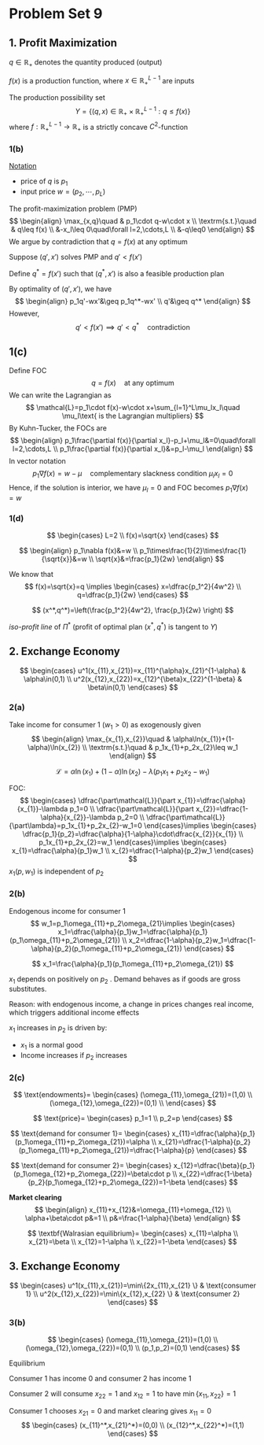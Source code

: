 # Problem Set 9

## 1. Profit Maximization

$q\in\mathbb{R}_+$ denotes the quantity produced (output)

$f(x)$ is a production function, where $x\in\mathbb{R}_+^{L-1}$ are inputs

The production possibility set
$$
Y=\{(q,x)\in\mathbb{R}_+\times\mathbb{R}_+^{L-1}:q\leq f(x) \}
$$
where $f:\mathbb{R}_+^{L-1}\rightarrow\mathbb{R}_+$ is a strictly concave $C^2$-function

### 1(b)

<u>Notation</u>

* price of $q$ is $p_1$ 
* input price $w=(p_2,\cdots,p_L)$

The profit-maximization problem (PMP)
$$
\begin{align}
\max_{x,q}\quad & p_1\cdot q-w\cdot x \\
\textrm{s.t.}\quad & q\leq f(x) \\
&-x_l\leq 0\quad\forall l=2,\cdots,L \\
&-q\leq0
\end{align}
$$
We argue by contradiction that $q=f(x)$ at any optimum

Suppose $(q',x')$ solves PMP and $q'<f(x')$ 

Define $q^*=f(x')$ such that $(q^*,x')$ is also a feasible production plan

By optimality of $(q',x')$, we have 
$$
\begin{align}
p_1q'-wx'&\geq p_1q^*-wx' \\
q'&\geq q^*
\end{align}
$$
 However,
$$
q'<f(x')\implies q'<q^*\quad\text{contradiction}
$$

## 1(c)

Define FOC
$$
q=f(x)\quad\text{at any optimum}
$$
We can write the Lagrangian as
$$
\mathcal{L}=p_1\cdot f(x)-w\cdot x+\sum_{l=1}^L\mu_lx_l\quad \mu_l\text{ is the Lagrangian multipliers}
$$
By Kuhn-Tucker, the FOCs are
$$
\begin{align}
p_1\frac{\partial f(x)}{\partial x_l}-p_l+\mu_l&=0\quad\forall l=2,\cdots,L \\
p_1\frac{\partial f(x)}{\partial x_l}&=p_l-\mu_l
\end{align}
$$
In vector notation
$$
p_1\nabla f(x)=w-\mu \quad\text{complementary slackness condition } \mu_lx_l=0
$$
Hence, if the solution is interior, we have $\mu_l=0$ and FOC becomes $p_1\nabla f(x)=w$ 

### 1(d)

$$
\begin{cases}
L=2 \\
f(x)=\sqrt{x}
\end{cases}
$$

$$
\begin{align}
p_1\nabla f(x)&=w \\
p_1\times\frac{1}{2}\times\frac{1}{\sqrt{x}}&=w \\
\sqrt{x}&=\frac{p_1}{2w}
\end{align}
$$

We know that
$$
f(x)=\sqrt{x}=q
\implies 
\begin{cases}
x=\dfrac{p_1^2}{4w^2} \\
q=\dfrac{p_1}{2w}
\end{cases}
$$

$$
(x^*,q^*)=\left(\frac{p_1^2}{4w^2}, \frac{p_1}{2w} \right)
$$

*iso-profit line* of $\Pi^*$ (profit of optimal plan $(x^*,q^*)$ is tangent to $Y$)



## 2. Exchange Economy

$$
\begin{cases}
u^1(x_{11},x_{21})=x_{11}^{\alpha}x_{21}^{1-\alpha} & \alpha\in(0,1) \\
u^2(x_{12},x_{22})=x_{12}^{\beta}x_{22}^{1-\beta} & \beta\in(0,1)
\end{cases}
$$

### 2(a)

Take income for consumer 1 $(w_1>0)$ as exogenously given
$$
\begin{align}
\max_{x_{1},x_{2}}\quad & \alpha\ln(x_{1})+(1-\alpha)\ln(x_{2}) \\
\textrm{s.t.}\quad & 
p_1x_{1}+p_2x_{2}\leq w_1
\end{align}
$$

$$
\mathcal{L}=\alpha\ln(x_{1})+(1-\alpha)\ln(x_{2})-\lambda(p_1x_{1}+p_2x_{2}-w_1)
$$

FOC:
$$
\begin{cases}
\dfrac{\part\mathcal{L}}{\part x_{1}}=\dfrac{\alpha}{x_{1}}-\lambda p_1=0 \\
\dfrac{\part\mathcal{L}}{\part x_{2}}=\dfrac{1-\alpha}{x_{2}}-\lambda p_2=0 \\
\dfrac{\part\mathcal{L}}{\part\lambda}=p_1x_{1}+p_2x_{2}-w_1=0
\end{cases}\implies
\begin{cases}
\dfrac{p_1}{p_2}=\dfrac{\alpha}{1-\alpha}\cdot\dfrac{x_{2}}{x_{1}} \\
p_1x_{1}+p_2x_{2}=w_1
\end{cases}\implies
\begin{cases}
x_{1}=\dfrac{\alpha}{p_1}w_1 \\
x_{2}=\dfrac{1-\alpha}{p_2}w_1
\end{cases}
$$
$x_1(p,w_1)$ is independent of $p_2$

### 2(b)

Endogenous income for consumer 1
$$
w_1=p_1\omega_{11}+p_2\omega_{21}\implies
\begin{cases}
x_1=\dfrac{\alpha}{p_1}w_1=\dfrac{\alpha}{p_1}(p_1\omega_{11}+p_2\omega_{21}) \\
x_2=\dfrac{1-\alpha}{p_2}w_1=\dfrac{1-\alpha}{p_2}(p_1\omega_{11}+p_2\omega_{21})
\end{cases}
$$

$$
x_1=\frac{\alpha}{p_1}(p_1\omega_{11}+p_2\omega_{21})
$$

$x_1$ depends on positively on $p_2$ . Demand behaves as if goods are gross substitutes.

Reason: with endogenous income, a change in prices changes real income, which triggers additional income effects

$x_1$ increases in $p_2$ is driven by:

* $x_1$ is a normal good
* Income increases if $p_2$ increases

### 2(c)

$$
\text{endowments}=
\begin{cases}
(\omega_{11},\omega_{21})=(1,0) \\
(\omega_{12},\omega_{22})=(0,1) \\
\end{cases}
$$

$$
\text{price}=
\begin{cases}
p_1=1 \\
p_2=p
\end{cases}
$$

$$
\text{demand for consumer 1}=
\begin{cases}
x_{11}=\dfrac{\alpha}{p_1}(p_1\omega_{11}+p_2\omega_{21})=\alpha \\
x_{21}=\dfrac{1-\alpha}{p_2}(p_1\omega_{11}+p_2\omega_{21})=\dfrac{1-\alpha}{p}
\end{cases}
$$

$$
\text{demand for consumer 2}=
\begin{cases}
x_{12}=\dfrac{\beta}{p_1}(p_1\omega_{12}+p_2\omega_{22})=\beta\cdot p \\
x_{22}=\dfrac{1-\beta}{p_2}(p_1\omega_{12}+p_2\omega_{22})=1-\beta
\end{cases}
$$

**Market clearing**
$$
\begin{align}
x_{11}+x_{12}&=\omega_{11}+\omega_{12} \\
\alpha+\beta\cdot p&=1 \\
p&=\frac{1-\alpha}{\beta}
\end{align}
$$

$$
\textbf{Walrasian equilibrium}=
\begin{cases}
x_{11}=\alpha \\
x_{21}=\beta \\
x_{12}=1-\alpha \\
x_{22}=1-\beta
\end{cases}
$$



## 3. Exchange Economy

$$
\begin{cases}
u^1(x_{11},x_{21})=\min\{2x_{11},x_{21} \} & \text{consumer 1} \\
u^2(x_{12},x_{22})=\min\{x_{12},x_{22} \} & \text{consumer 2}
\end{cases}
$$

### 3(b)

$$
\begin{cases}
(\omega_{11},\omega_{21})=(1,0) \\
(\omega_{12},\omega_{22})=(0,1) \\
(p_1,p_2)=(0,1)
\end{cases}
$$

Equilibrium

Consumer 1 has income 0 and consumer 2 has income 1

Consumer 2 will consume $x_{22}=1$ and $x_{12}=1$ to have $\min\{x_{11},x_{22} \}=1$ 

Consumer 1 chooses $x_{21}=0$ and market clearing gives $x_{11}=0$ 
$$
\begin{cases}
(x_{11}^*,x_{21}^*)=(0,0) \\
(x_{12}^*,x_{22}^*)=(1,1)
\end{cases}
$$
